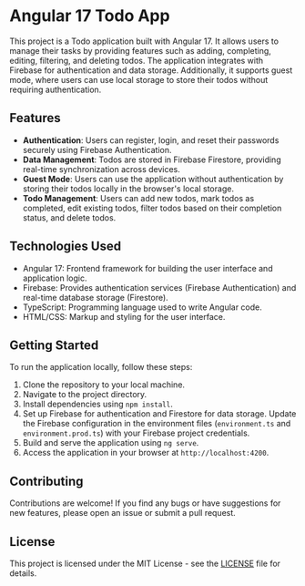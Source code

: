 # Angular 17 Todo App

This project is a Todo application built with Angular 17. It allows users to manage their tasks by providing features such as adding, completing, editing, filtering, and deleting todos. The application integrates with Firebase for authentication and data storage. Additionally, it supports guest mode, where users can use local storage to store their todos without requiring authentication.

## Features

- **Authentication**: Users can register, login, and reset their passwords securely using Firebase Authentication.
- **Data Management**: Todos are stored in Firebase Firestore, providing real-time synchronization across devices.
- **Guest Mode**: Users can use the application without authentication by storing their todos locally in the browser's local storage.
- **Todo Management**: Users can add new todos, mark todos as completed, edit existing todos, filter todos based on their completion status, and delete todos.

## Technologies Used

- Angular 17: Frontend framework for building the user interface and application logic.
- Firebase: Provides authentication services (Firebase Authentication) and real-time database storage (Firestore).
- TypeScript: Programming language used to write Angular code.
- HTML/CSS: Markup and styling for the user interface.

## Getting Started

To run the application locally, follow these steps:

1. Clone the repository to your local machine.
2. Navigate to the project directory.
3. Install dependencies using `npm install`.
4. Set up Firebase for authentication and Firestore for data storage. Update the Firebase configuration in the environment files (`environment.ts` and `environment.prod.ts`) with your Firebase project credentials.
5. Build and serve the application using `ng serve`.
6. Access the application in your browser at `http://localhost:4200`.

## Contributing

Contributions are welcome! If you find any bugs or have suggestions for new features, please open an issue or submit a pull request.

## License

This project is licensed under the MIT License - see the [LICENSE](LICENSE) file for details.
